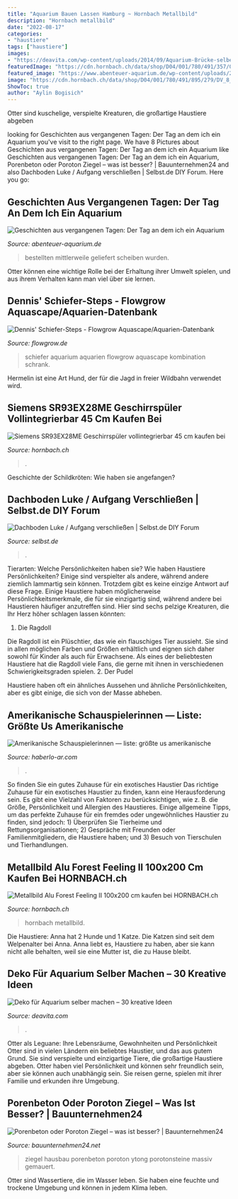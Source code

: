 ```yaml
---
title: "Aquarium Bauen Lassen Hamburg ~ Hornbach Metallbild"
description: "Hornbach metallbild"
date: "2022-08-17"
categories:
- "haustiere"
tags: ["haustiere"]
images:
- "https://deavita.com/wp-content/uploads/2014/09/Aquarium-Brücke-selber-machen-Ideen-Goldfisch-Sand.jpg"
featuredImage: "https://cdn.hornbach.ch/data/shop/D04/001/780/491/357/093/DV_8_6700053_01_4c_CH_20180425080633.jpg"
featured_image: "https://www.abenteuer-aquarium.de/wp-content/uploads/2020/01/CIMG4074.jpg"
image: "https://cdn.hornbach.ch/data/shop/D04/001/780/491/895/279/DV_8_10343882_06_4c_CH_20201021051757.jpg"
ShowToc: true
author: "Aylin Bogisich"
---
```



Otter sind kuschelige, verspielte Kreaturen, die großartige Haustiere abgeben

	

		
looking for Geschichten aus vergangenen Tagen: Der Tag an dem ich ein Aquarium you've visit to the right page. We have 8 Pictures about Geschichten aus vergangenen Tagen: Der Tag an dem ich ein Aquarium like Geschichten aus vergangenen Tagen: Der Tag an dem ich ein Aquarium, Porenbeton oder Poroton Ziegel – was ist besser? | Bauunternehmen24 and also Dachboden Luke / Aufgang verschließen | Selbst.de DIY Forum. Here you go:
		
    
## Geschichten Aus Vergangenen Tagen: Der Tag An Dem Ich Ein Aquarium

<img loading=lazy src="https://www.abenteuer-aquarium.de/wp-content/uploads/2020/01/CIMG4074.jpg" onerror="this.onerror=null;this.src='https://tse1.mm.bing.net/th?id=OIP.woIhSjq054G6ZfzjL3KpDAHaFj&amp;pid=15.1';" alt="Geschichten aus vergangenen Tagen: Der Tag an dem ich ein Aquarium">

_Source: abenteuer-aquarium.de_

>bestellten mittlerweile geliefert scheiben wurden. 

	

Otter können eine wichtige Rolle bei der Erhaltung ihrer Umwelt spielen, und aus ihrem Verhalten kann man viel über sie lernen.

    
## Dennis&#039; Schiefer-Steps - Flowgrow Aquascape/Aquarien-Datenbank

<img loading=lazy src="https://www.flowgrow.de/db/images/aquarien/detail/dennis-schiefer-steps-568df74b45c27.jpg" onerror="this.onerror=null;this.src='https://tse1.mm.bing.net/th?id=OIP.SwrEKPUmB_Jr3w5_oTy40QHaEK&amp;pid=15.1';" alt="Dennis&#039; Schiefer-Steps - Flowgrow Aquascape/Aquarien-Datenbank">

_Source: flowgrow.de_

>schiefer aquarium aquarien flowgrow aquascape kombination schrank. 

	

Hermelin ist eine Art Hund, der für die Jagd in freier Wildbahn verwendet wird.

    
## Siemens SR93EX28ME Geschirrspüler Vollintegrierbar 45 Cm Kaufen Bei

<img loading=lazy src="https://cdn.hornbach.ch/data/shop/D04/001/780/491/895/279/DV_8_10343882_06_4c_CH_20201021051757.jpg" onerror="this.onerror=null;this.src='https://tse4.mm.bing.net/th?id=OIP.2tDAslB_y3PVyT_ZULx4xwHaF7&amp;pid=15.1';" alt="Siemens SR93EX28ME Geschirrspüler vollintegrierbar 45 cm kaufen bei">

_Source: hornbach.ch_

>. 

	

Geschichte der Schildkröten: Wie haben sie angefangen?

    
## Dachboden Luke / Aufgang Verschließen | Selbst.de DIY Forum

<img loading=lazy src="http://www.selbst.de/community/assets/uploads/files/1501235089429_migrated_08112012281.jpg" onerror="this.onerror=null;this.src='https://tse4.mm.bing.net/th?id=OIP.q-_fOuaebFlkuNQwGj9sjgHaFj&amp;pid=15.1';" alt="Dachboden Luke / Aufgang verschließen | Selbst.de DIY Forum">

_Source: selbst.de_

>. 

	

Tierarten: Welche Persönlichkeiten haben sie?
Wie haben Haustiere Persönlichkeiten? Einige sind verspielter als andere, während andere ziemlich lammartig sein können. Trotzdem gibt es keine einzige Antwort auf diese Frage. Einige Haustiere haben möglicherweise Persönlichkeitsmerkmale, die für sie einzigartig sind, während andere bei Haustieren häufiger anzutreffen sind. Hier sind sechs pelzige Kreaturen, die Ihr Herz höher schlagen lassen könnten:

1. Die Ragdoll

Die Ragdoll ist ein Plüschtier, das wie ein flauschiges Tier aussieht. Sie sind in allen möglichen Farben und Größen erhältlich und eignen sich daher sowohl für Kinder als auch für Erwachsene. Als eines der beliebtesten Haustiere hat die Ragdoll viele Fans, die gerne mit ihnen in verschiedenen Schwierigkeitsgraden spielen.
2. Der Pudel

Haustiere haben oft ein ähnliches Aussehen und ähnliche Persönlichkeiten, aber es gibt einige, die sich von der Masse abheben.

    
## Amerikanische Schauspielerinnen — Liste: Größte Us Amerikanische

<img loading=lazy src="https://haberlo-ar.com/gmbu/vpAgUkvNnYEb_1W7o4B43gAAAA.jpg" onerror="this.onerror=null;this.src='https://tse1.mm.bing.net/th?id=OIP.6Hk-ewCPrgS1sySVphjZDwAAAA&amp;pid=15.1';" alt="Amerikanische Schauspielerinnen — liste: größte us amerikanische">

_Source: haberlo-ar.com_

>. 

	

So finden Sie ein gutes Zuhause für ein exotisches Haustier
Das richtige Zuhause für ein exotisches Haustier zu finden, kann eine Herausforderung sein. Es gibt eine Vielzahl von Faktoren zu berücksichtigen, wie z. B. die Größe, Persönlichkeit und Allergien des Haustieres. Einige allgemeine Tipps, um das perfekte Zuhause für ein fremdes oder ungewöhnliches Haustier zu finden, sind jedoch: 1) Überprüfen Sie Tierheime und Rettungsorganisationen; 2) Gespräche mit Freunden oder Familienmitgliedern, die Haustiere haben; und 3) Besuch von Tierschulen und Tierhandlungen.

    
## Metallbild Alu Forest Feeling II 100x200 Cm Kaufen Bei HORNBACH.ch

<img loading=lazy src="https://cdn.hornbach.ch/data/shop/D04/001/780/491/357/093/DV_8_6700053_01_4c_CH_20180425080633.jpg" onerror="this.onerror=null;this.src='https://tse4.mm.bing.net/th?id=OIP.op-jSsmiTz19S27M9HCE1QHaF7&amp;pid=15.1';" alt="Metallbild Alu Forest Feeling II 100x200 cm kaufen bei HORNBACH.ch">

_Source: hornbach.ch_

>hornbach metallbild. 

	

Die Haustiere: Anna hat 2 Hunde und 1 Katze. Die Katzen sind seit dem Welpenalter bei Anna. Anna liebt es, Haustiere zu haben, aber sie kann nicht alle behalten, weil sie eine Mutter ist, die zu Hause bleibt.

    
## Deko Für Aquarium Selber Machen – 30 Kreative Ideen

<img loading=lazy src="https://deavita.com/wp-content/uploads/2014/09/Aquarium-Brücke-selber-machen-Ideen-Goldfisch-Sand.jpg" onerror="this.onerror=null;this.src='https://tse2.mm.bing.net/th?id=OIP.8ebVGLW4bqiewLy1i54FnAHaLH&amp;pid=15.1';" alt="Deko für Aquarium selber machen – 30 kreative Ideen">

_Source: deavita.com_

>. 

	

Otter als Leguane: Ihre Lebensräume, Gewohnheiten und Persönlichkeit
Otter sind in vielen Ländern ein beliebtes Haustier, und das aus gutem Grund. Sie sind verspielte und einzigartige Tiere, die großartige Haustiere abgeben. Otter haben viel Persönlichkeit und können sehr freundlich sein, aber sie können auch unabhängig sein. Sie reisen gerne, spielen mit ihrer Familie und erkunden ihre Umgebung.

    
## Porenbeton Oder Poroton Ziegel – Was Ist Besser? | Bauunternehmen24

<img loading=lazy src="https://www.bauunternehmen24.net/wp-content/uploads/2012/07/porenbeton-hausbau.jpg" onerror="this.onerror=null;this.src='https://tse4.mm.bing.net/th?id=OIP.zBISTol73Gpyz3v2OFFxOQHaE9&amp;pid=15.1';" alt="Porenbeton oder Poroton Ziegel – was ist besser? | Bauunternehmen24">

_Source: bauunternehmen24.net_

>ziegel hausbau porenbeton poroton ytong porotonsteine massiv gemauert. 

	

Otter sind Wassertiere, die im Wasser leben. Sie haben eine feuchte und trockene Umgebung und können in jedem Klima leben.

